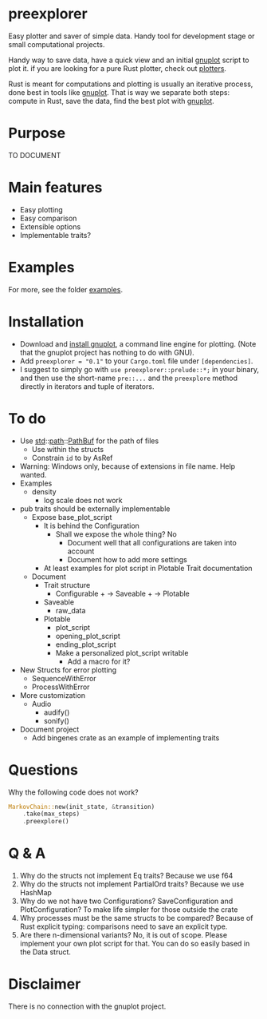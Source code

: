 # preexplorer
Easy plotter and saver of simple data. Handy tool for development stage or small computational projects. 



Handy way to save data, have a quick view and an initial [gnuplot](http://www.gnuplot.info/) script to plot it. 
if you are looking for a pure Rust plotter, check out [plotters](https://crates.io/crates/plotters).



Rust is meant for computations and plotting is usually an iterative process, done best in tools like [gnuplot](http://www.gnuplot.info/). That is way we separate both steps: compute in Rust, save the data, find the best plot with [gnuplot](http://www.gnuplot.info/). 

# Purpose

TO DOCUMENT

# Main features

- Easy plotting
- Easy comparison
- Extensible options
- Implementable traits?

# Examples

For more, see the folder [examples](https://github.com/rasa200/preexplorer/tree/master/examples). 

# Installation

- Download and [install gnuplot](http://www.gnuplot.info/download.html), a command line engine for plotting. (Note that the gnuplot project has nothing to do with GNU).
- Add ``preexplorer = "0.1"`` to your ``Cargo.toml`` file under ``[dependencies]``.
- I suggest to simply go with ``use preexplorer::prelude::*;`` in your binary, and then use the short-name ``pre::...`` and the ``preexplore`` method directly in iterators and tuple of iterators.



# To do

- Use [std](https://doc.rust-lang.org/std/index.html)::[path](https://doc.rust-lang.org/std/path/index.html)::[PathBuf](https://doc.rust-lang.org/std/path/struct.PathBuf.html) for the path of files
  - Use within the structs
  - Constrain ``id`` to by AsRef<OsString> 
- Warning: Windows only, because of extensions in file name. Help wanted.
- Examples
  - density
    - log scale does not work
- pub traits should be externally implementable
  - Expose base_plot_script
    - It is behind the Configuration 
      - Shall we expose the whole thing? No
        - Document well that all configurations are taken into account
        - Document how to add more settings
    - At least examples for plot script in Plotable Trait documentation
  - Document 
    - Trait structure
      - Configurable + -> Saveable + -> Plotable
    - Saveable
      - raw_data
    - Plotable
      - plot_script
      - opening_plot_script
      - ending_plot_script
      - Make a personalized plot_script writable
        - Add a macro for it?
- New Structs for error plotting
  - SequenceWithError 
  - ProcessWithError
- More customization
  - Audio
    - audify()
    - sonify()
- Document project
  - Add bingenes crate as an example of implementing traits

# Questions

Why the following code does not work?

```rust
MarkovChain::new(init_state, &transition)
    .take(max_steps)
	.preexplore()
```



# Q & A

1. Why do the structs not implement Eq traits?
   Because we use f64
2. Why do the structs not implement PartialOrd traits?
   Because we use HashMap
3. Why do we not have two Configurations? SaveConfiguration and PlotConfiguration?
   To make life simpler for those outside the crate
4. Why processes must be the same structs to be compared? 
   Because of Rust explicit typing: comparisons need to save an explicit type. 
5. Are there n-dimensional variants?
   No, it is out of scope. Please implement your own plot script for that. You can do so easily based in the Data struct. 

# Disclaimer

There is no connection with the gnuplot project.

